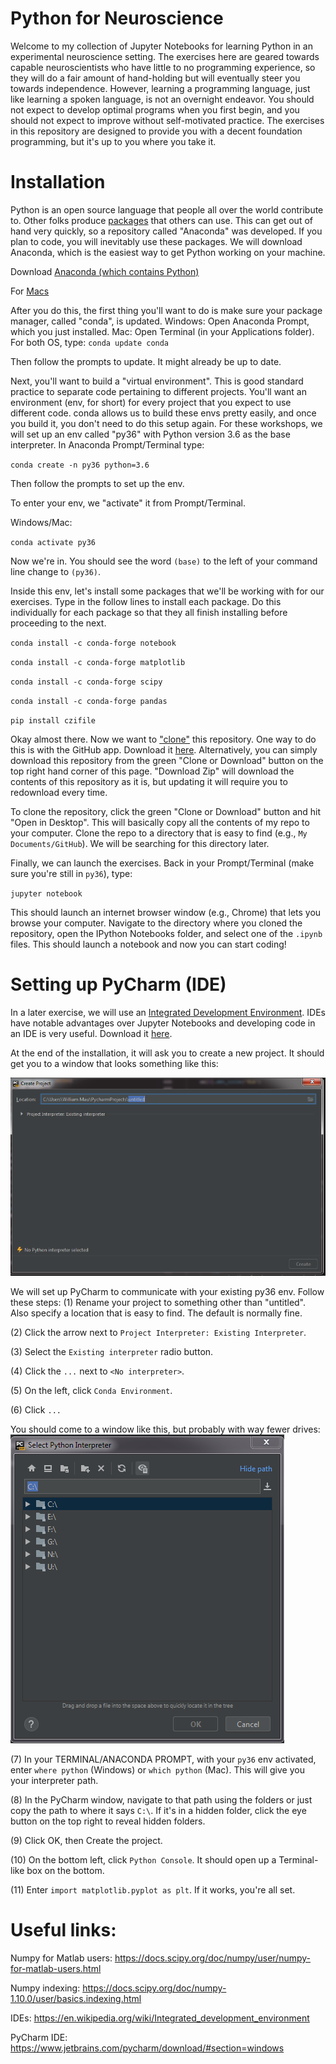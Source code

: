 # Python for Neuroscience

Welcome to my collection of Jupyter Notebooks for learning Python in an experimental neuroscience setting. The exercises here are geared towards capable neuroscientists who have little to no programming experience, so they will do a fair amount of hand-holding but will eventually steer you towards independence. However, learning a programming language, just like learning a spoken language, is not an overnight endeavor. You should not expect to develop optimal programs when you first begin, and you should not expect to improve without self-motivated practice. The exercises in this repository are designed to provide you with a decent foundation programming, but it's up to you where you take it. 

# Installation

Python is an open source language that people all over the world contribute to. Other folks produce [packages](https://realpython.com/python-modules-packages/) that others can use. This can get out of hand very quickly, so a repository called "Anaconda" was developed. If you plan to code, you will inevitably use these packages. We will download Anaconda, which is the easiest way to get Python working on your machine. 

Download [Anaconda (which contains Python)](https://docs.anaconda.com/anaconda/install/windows/)

For [Macs](https://docs.anaconda.com/anaconda/install/mac-os/)

After you do this, the first thing you'll want to do is make sure your package manager, called "conda", is updated.
Windows: Open Anaconda Prompt, which you just installed. 
Mac: Open Terminal (in your Applications folder). 
For both OS, type: 
`conda update conda`

Then follow the prompts to update. It might already be up to date. 

Next, you'll want to build a "virtual environment". This is good standard practice to separate code pertaining to different projects. You'll want an environment (env, for short) for every project that you expect to use different code. conda allows us to build these envs pretty easily, and once you build it, you don't need to do this setup again. For these workshops, we will set up an env called "py36" with Python version 3.6 as the base interpreter. In Anaconda Prompt/Terminal type:

`conda create -n py36 python=3.6`

Then follow the prompts to set up the env. 

To enter your env, we "activate" it from Prompt/Terminal.

Windows/Mac: 

`conda activate py36`

Now we're in. You should see the word `(base)` to the left of your command line change to `(py36)`. 

Inside this env, let's install some packages that we'll be working with for our exercises. Type in the follow lines to install each package. Do this individually for each package so that they all finish installing before proceeding to the next. 

`conda install -c conda-forge notebook`

`conda install -c conda-forge matplotlib`

`conda install -c conda-forge scipy`

`conda install -c conda-forge pandas`

`pip install czifile`

Okay almost there. Now we want to ["clone"](https://help.github.com/en/articles/cloning-a-repository) this repository. One way to do this is with the GitHub app. Download it [here](https://desktop.github.com/). Alternatively, you can simply download this repository from the green "Clone or Download" button on the top right hand corner of this page. "Download Zip" will download the contents of this repository as it is, but updating it will require you to redownload every time. 

To clone the repository, click the green "Clone or Download" button and hit "Open in Desktop". This will basically copy all the contents of my repo to your computer. Clone the repo to a directory that is easy to find (e.g., `My Documents/GitHub`). We will be searching for this directory later. 

Finally, we can launch the exercises. Back in your Prompt/Terminal (make sure you're still in `py36`), type: 

`jupyter notebook`

This should launch an internet browser window (e.g., Chrome) that lets you browse your computer. Navigate to the directory where you cloned the repository, open the IPython Notebooks folder, and select one of the `.ipynb` files. This should launch a notebook and now you can start coding! 

# Setting up PyCharm (IDE) 

In a later exercise, we will use an [Integrated Development Environment](https://en.wikipedia.org/wiki/Integrated_development_environment). IDEs have notable advantages over Jupyter Notebooks and developing code in an IDE is very useful. Download it [here](https://www.jetbrains.com/pycharm/download/#section=windows).


At the end of the installation, it will ask you to create a new project. It should get you to a window that looks something like this:

![PyCharm env1](Images/PyCharm_env1.png)

We will set up PyCharm to communicate with your existing py36 env. Follow these steps: 
(1) Rename your project to something other than "untitled". Also specify a location that is easy to find. The default is normally fine.

(2) Click the arrow next to `Project Interpreter: Existing Interpreter`. 

(3) Select the `Existing interpreter` radio button. 

(4) Click the `...` next to `<No interpreter>`.
  
(5) On the left, click `Conda Environment`. 

(6) Click `...`
  
You should come to a window like this, but probably with way fewer drives: 
![PyCharm env2](Images/PyCharm_env2.png)

(7) In your TERMINAL/ANACONDA PROMPT, with your `py36` env activated, enter `where python` (Windows) or `which python` (Mac). This will give you your interpreter path.

(8) In the PyCharm window, navigate to that path using the folders or just copy the path to where it says `C:\`. If it's in a hidden folder, click the eye button on the top right to reveal hidden folders. 

(9) Click OK, then Create the project. 

(10) On the bottom left, click `Python Console`. It should open up a Terminal-like box on the bottom.

(11) Enter `import matplotlib.pyplot as plt`. If it works, you're all set. 

# Useful links:
Numpy for Matlab users: https://docs.scipy.org/doc/numpy/user/numpy-for-matlab-users.html

Numpy indexing: https://docs.scipy.org/doc/numpy-1.10.0/user/basics.indexing.html

IDEs: https://en.wikipedia.org/wiki/Integrated_development_environment

PyCharm IDE: https://www.jetbrains.com/pycharm/download/#section=windows
